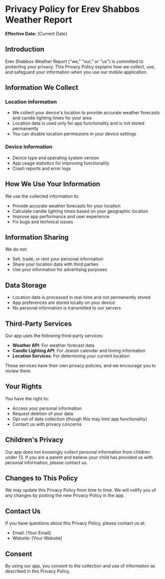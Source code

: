 # Privacy Policy for Erev Shabbos Weather Report

**Effective Date:** [Current Date]

## Introduction

Erev Shabbos Weather Report ("we," "our," or "us") is committed to protecting your privacy. This Privacy Policy explains how we collect, use, and safeguard your information when you use our mobile application.

## Information We Collect

### Location Information
- We collect your device's location to provide accurate weather forecasts and candle lighting times for your area
- Location data is used only for app functionality and is not stored permanently
- You can disable location permissions in your device settings

### Device Information
- Device type and operating system version
- App usage statistics for improving functionality
- Crash reports and error logs

## How We Use Your Information

We use the collected information to:
- Provide accurate weather forecasts for your location
- Calculate candle lighting times based on your geographic location
- Improve app performance and user experience
- Fix bugs and technical issues

## Information Sharing

We do not:
- Sell, trade, or rent your personal information
- Share your location data with third parties
- Use your information for advertising purposes

## Data Storage

- Location data is processed in real-time and not permanently stored
- App preferences are stored locally on your device
- No personal information is transmitted to our servers

## Third-Party Services

Our app uses the following third-party services:
- **Weather API**: For weather forecast data
- **Candle Lighting API**: For Jewish calendar and timing information
- **Location Services**: For determining your current location

These services have their own privacy policies, and we encourage you to review them.

## Your Rights

You have the right to:
- Access your personal information
- Request deletion of your data
- Opt out of data collection (though this may limit app functionality)
- Contact us with privacy concerns

## Children's Privacy

Our app does not knowingly collect personal information from children under 13. If you are a parent and believe your child has provided us with personal information, please contact us.

## Changes to This Policy

We may update this Privacy Policy from time to time. We will notify you of any changes by posting the new Privacy Policy in the app.

## Contact Us

If you have questions about this Privacy Policy, please contact us at:
- Email: [Your Email]
- Website: [Your Website]

## Consent

By using our app, you consent to the collection and use of information as described in this Privacy Policy. 